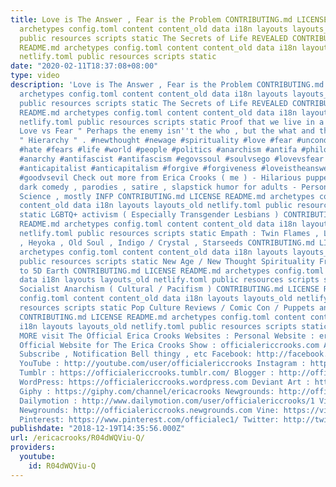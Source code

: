 ```yaml
---
title: Love is The Answer , Fear is the Problem CONTRIBUTING.md LICENSE README.md
  archetypes config.toml content content_old data i18n layouts layouts_old netlify.toml
  public resources scripts static The Secrets of Life REVEALED CONTRIBUTING.md LICENSE
  README.md archetypes config.toml content content_old data i18n layouts layouts_old
  netlify.toml public resources scripts static
date: "2020-02-11T18:37:08+08:00"
type: video
description: 'Love is The Answer , Fear is the Problem CONTRIBUTING.md LICENSE README.md
  archetypes config.toml content content_old data i18n layouts layouts_old netlify.toml
  public resources scripts static The Secrets of Life REVEALED CONTRIBUTING.md LICENSE
  README.md archetypes config.toml content content_old data i18n layouts layouts_old
  netlify.toml public resources scripts static Proof that we live in a world of "
  Love vs Fear " Perhaps the enemy isn''t the who , but the what and that what is
  " Hierarchy " . #newthought #newage #spirituality #love #fear #uncondicitionallove
  #hate #fears #life #world #people #politics #anarchism #antifa #philosophy #anarchist
  #anarchy #antifascist #antifascism #egovssoul #soulvsego #lovevsfear #fearvslove
  #anticapitalist #anticapitalism #forgive #forgiveness #loveistheanswer #ericacrooks
  #goodvsevil Check out more from Erica Crooks ( me ) - Hilarious puppet and cartoon
  dark comedy , parodies , satire , slapstick humor for adults - Personality Type
  Science , mostly INFP CONTRIBUTING.md LICENSE README.md archetypes config.toml content
  content_old data i18n layouts layouts_old netlify.toml public resources scripts
  static LGBTQ+ activism ( Especially Transgender Lesbians ) CONTRIBUTING.md LICENSE
  README.md archetypes config.toml content content_old data i18n layouts layouts_old
  netlify.toml public resources scripts static Empath : Twin Flames , Lightworker
  , Heyoka , Old Soul , Indigo / Crystal , Starseeds CONTRIBUTING.md LICENSE README.md
  archetypes config.toml content content_old data i18n layouts layouts_old netlify.toml
  public resources scripts static New Age / New Thought Spirituality From Law of Attraction
  to 5D Earth CONTRIBUTING.md LICENSE README.md archetypes config.toml content content_old
  data i18n layouts layouts_old netlify.toml public resources scripts static Libertarian
  Socialist Anarchism ( Cultural / Pacifism ) CONTRIBUTING.md LICENSE README.md archetypes
  config.toml content content_old data i18n layouts layouts_old netlify.toml public
  resources scripts static Pop Culture Reviews / Comic Con / Puppets and Cartoon Animation
  CONTRIBUTING.md LICENSE README.md archetypes config.toml content content_old data
  i18n layouts layouts_old netlify.toml public resources scripts static AND MORE FOR
  MORE visit The Official Erica Crooks Websites : Personal Website : ericacrooks.com
  Official Website for The Erica Crooks Show : officialericcrooks.com Also Like ,
  Subscribe , Notification Bell thingy , etc Facebook: http://facebook.com/officialericcrooks
  YouTube : http://youtube.com/user/officialericcrooks Instagram : http://Instagram.com/officialericcrooks/
  Tumblr : https://officialericcrooks.tumblr.com/ Blogger : http://officialericcrooks.blogspot.com/
  WordPress: https://officialericcrooks.wordpress.com Deviant Art : https://www.deviantart.com/officialericcrooks
  Giphy : https://giphy.com/channel/ericacrooks Newgrounds: http://officialericcrooks.newgrounds.com/follow
  Dailymotion : http://www.dailymotion.com/user/officialericcrooks/1 Vimeo: https://vimeo.com/officialericcrooks
  Newgrounds: http://officialericcrooks.newgrounds.com Vine: https://vine.co/u/1257143407999610880
  Pinterest: https://www.pinterest.com/officialec1/ Twitter: http://twitter.com/crooks_erica'
publishdate: "2018-12-19T14:35:56.000Z"
url: /ericacrooks/R04dWQViu-Q/
providers:
  youtube:
    id: R04dWQViu-Q
---
```

